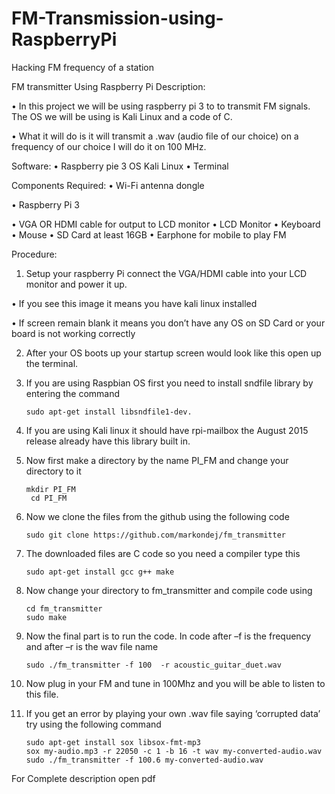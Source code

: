 # FM-Transmission-using-RaspberryPi
Hacking FM frequency of a station 


FM transmitter Using Raspberry Pi
Description:

•	In this project we will be using raspberry pi 3 to to transmit FM signals. The OS we will be using is Kali Linux and 		a code of C. 

•	What it will do is it will transmit a .wav (audio file of our choice) on a frequency of our choice I will do it on 100 MHz.

Software:
•	Raspberry pie 3 OS Kali Linux
•	Terminal

Components Required:
•	Wi-Fi antenna dongle

•	Raspberry Pi 3
 
•	VGA OR HDMI cable for output to LCD monitor
•	LCD Monitor
•	Keyboard 
•	Mouse
•	SD Card at least 16GB
•	Earphone for mobile to play FM




Procedure:
1.	Setup your raspberry Pi connect the VGA/HDMI cable into your LCD monitor and power it up. 

•	If you see this image it means you have kali linux installed



•	If screen remain blank it means you don’t have any OS on SD Card or your board is not working correctly

2.	After your OS boots up your startup screen would look like this open up the terminal.
 


3.	If you are using Raspbian OS first you need to install sndfile library by entering the command 

		sudo apt-get install libsndfile1-dev.

4.	If you are using Kali linux it should have rpi-mailbox the August 2015 release already have this library built in.

5.	Now first make a directory by the name PI_FM and change your directory to it
		
		mkdir PI_FM
   		 cd PI_FM


6.	Now we clone the files from the github using the following code

		sudo git clone https://github.com/markondej/fm_transmitter

7.	The downloaded files are C code so you need a compiler type this

		sudo apt-get install gcc g++ make

8.	Now change your directory to fm_transmitter and compile code using 

		cd fm_transmitter
		sudo make


9.	Now the final part is to run the code. In code after –f is the frequency and after –r is the wav file name

		sudo ./fm_transmitter -f 100  -r acoustic_guitar_duet.wav

10.	Now plug in your FM and tune in 100Mhz and you will be able to listen to this file.

11.	If you get an error by playing your own .wav file saying ‘corrupted data’ try using the following command

		sudo apt-get install sox libsox-fmt-mp3
		sox my-audio.mp3 -r 22050 -c 1 -b 16 -t wav my-converted-audio.wav
		sudo ./fm_transmitter -f 100.6 my-converted-audio.wav 
 



For Complete description open pdf



